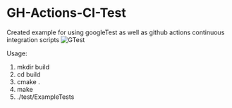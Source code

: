 # GH-Actions-CI-Test
Created example for using googleTest as well as github actions continuous integration scripts
![GTest](https://github.com/briggsrr/GH-Actions-CI-Test/actions/workflows/cmake.yml/badge.svg)

Usage: 
1) mkdir build
2) cd build
3) cmake .
4) make
5) ./test/ExampleTests
